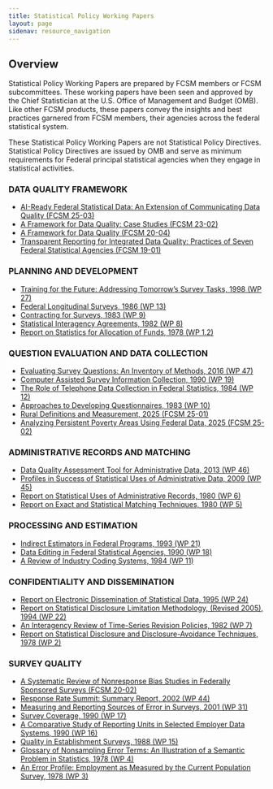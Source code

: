 ```yaml
---
title: Statistical Policy Working Papers
layout: page
sidenav: resource_navigation
---
```


<h2 class="page-sub-title">Overview</h2>

<p>Statistical Policy Working Papers are prepared by FCSM members or FCSM subcommittees. These working papers have been seen and approved by the Chief Statistician at the U.S. Office of Management and Budget (OMB). Like other FCSM products, these papers convey the insights and best practices garnered from FCSM members, their agencies across the federal statistical system.</p>

<p>These Statistical Policy Working Papers are not Statistical Policy Directives. Statistical Policy Directives are issued by OMB and serve as minimum requirements for Federal principal statistical agencies when they engage in statistical activities.</p>

<h3 class="page-sub-heading">DATA QUALITY FRAMEWORK</h3>
<ul>
<li><a href="{{ site.baseurl }}/assets/files/docs/FCSM.25.03_AI-Ready-Extension-Data-Quality.pdf" target="_blank">AI-Ready Federal Statistical Data: An Extension of Communicating Data Quality (FCSM 25-03)</a></li>
<li><a href="{{ site.baseurl }}/assets/files/docs/FCSM.23.02_DQ_case_studies_FINAL.pdf" target="_blank">A Framework for Data Quality: Case Studies (FCSM 23-02)</a></li>
<li><a href="{{site.baseurl}}/assets/files/docs/FCSM.20.04_A_Framework_for_Data_Quality.pdf" target="_blank">A Framework for Data Quality (FCSM 20-04)</a></li>
<li><a href="{{site.baseurl}}/assets/files/docs/Transparent_Reporting_FCSM_19_01_092719.pdf" target="_blank">Transparent Reporting for Integrated Data Quality: Practices of Seven Federal Statistical Agencies (FCSM 19-01)</a></li>
</ul>

<h3 class="page-sub-heading">PLANNING AND DEVELOPMENT</h3>
<ul>
<li><a href="{{site.baseurl}}/assets/files/docs/spwp27.pdf" target="_blank">Training for the Future: Addressing Tomorrow’s Survey Tasks, 1998 (WP 27)</a></li>
<li><a href="{{site.baseurl}}/assets/files/docs/spwp13.pdf" target="_blank">Federal Longitudinal Surveys, 1986 (WP 13)</a></li>
<li><a href="{{site.baseurl}}/assets/files/docs/spwp9.pdf" target="_blank">Contracting for Surveys, 1983 (WP 9)</a></li>
<li><a href="{{site.baseurl}}/assets/files/docs/spwp8.pdf" target="_blank">Statistical Interagency Agreements, 1982 (WP 8)</a></li>
<li><a href="{{site.baseurl}}/assets/files/docs/spwp1.pdf" target="_blank">Report on Statistics for Allocation of Funds, 1978 (WP 1.2)</a></li>
</ul>

<h3 class="page-sub-heading">QUESTION EVALUATION AND DATA COLLECTION</h3>
<ul>
<!-- <li><a href="{{site.baseurl}}/assets/files/docs/FCSM_SOGI_Terminology_FY20_Report_FINAL.pdf" target="_blank">Updates on Terminology of Sexual Orientation and Gender Identity Survey Measures (FCSM 20-03)</a></li> -->
<li><a href="{{site.baseurl}}/assets/files/docs/spwp47.pdf" target="_blank">Evaluating Survey Questions: An Inventory of Methods, 2016 (WP 47)</a></li>
<li><a href="{{site.baseurl}}/assets/files/docs/spwp19.pdf" target="_blank">Computer Assisted Survey Information Collection, 1990 (WP 19)</a></li>
<li><a href="{{site.baseurl}}/assets/files/docs/spwp12.pdf" target="_blank">The Role of Telephone Data Collection in Federal Statistics, 1984 (WP 12)</a></li>
<li><a href="{{site.baseurl}}/assets/files/docs/spwp10.pdf" target="_blank">Approaches to Developing Questionnaires, 1983 (WP 10)</a></li>
<li><a href="{{site.baseurl}}/assets/files/docs/Rural Definitions and Measurement FCSM 25-01 March 19 2025.pdf" target="_blank">Rural Definitions and Measurement, 2025 (FCSM 25-01)</a></li>
<li><a href="{{site.baseurl}}/assets/files/docs/Analyzing Persistent Poverty Areas Using Federal Data FCSM 25-02 March 19 2025.pdf" target="_blank">Analyzing Persistent Poverty Areas Using Federal Data, 2025 (FCSM 25-02)</a></li>
</ul>

<h3 class="page-sub-heading">ADMINISTRATIVE RECORDS AND MATCHING</h3>
<ul>
<li><a href="{{site.baseurl}}/assets/files/docs/DataQualityAssessmentTool.pdf" target="_blank">Data Quality Assessment Tool for Administrative Data, 2013 (WP 46)</a></li>
<li><a href="{{site.baseurl}}/assets/files/docs/StatisticalUsesofARData.pdf" target="_blank">Profiles in Success of Statistical Uses of Administrative Data, 2009 (WP 45)</a></li>
<li><a href="{{site.baseurl}}/assets/files/docs/spwp6.pdf" target="_blank">Report on Statistical Uses of Administrative Records, 1980 (WP 6)</a></li>
<li><a href="{{site.baseurl}}/assets/files/docs/spwp5.pdf" target="_blank">Report on Exact and Statistical Matching Techniques, 1980 (WP 5)</a></li>
</ul>

<h3 class="page-sub-heading">PROCESSING AND ESTIMATION</h3>
<ul>
<li><a href="{{site.baseurl}}/assets/files/docs/spwp21.pdf" target="_blank">Indirect Estimators in Federal Programs, 1993 (WP 21)</a></li>
<li><a href="{{site.baseurl}}/assets/files/docs/spwp18.pdf" target="_blank">Data Editing in Federal Statistical Agencies, 1990 (WP 18)</a></li>
<li><a href="{{site.baseurl}}/assets/files/docs/spwp11.pdf" target="_blank">A Review of Industry Coding Systems, 1984 (WP 11)</a></li>
</ul>

<h3 class="page-sub-heading">CONFIDENTIALITY AND DISSEMINATION</h3>
<ul>
<li><a href="{{site.baseurl}}/assets/files/docs/spwp24.pdf" target="_blank">Report on Electronic Dissemination of Statistical Data, 1995 (WP 24)</a></li>
<li><a href="{{site.baseurl}}/assets/files/docs/spwp22WithFrontNote.pdf" target="_blank">Report on Statistical Disclosure Limitation Methodology, (Revised 2005), 1994 (WP 22)</a></li>
<li><a href="{{site.baseurl}}/assets/files/docs/spwp7.pdf" target="_blank">An Interagency Review of Time-Series Revision Policies, 1982 (WP 7)</a></li>
<li><a href="{{site.baseurl}}/assets/files/docs/spwp2.pdf" target="_blank">Report on Statistical Disclosure and Disclosure-Avoidance Techniques, 1978 (WP 2)</a></li>
</ul>

<h3 class="page-sub-heading">SURVEY QUALITY</h3>
<ul>
<li><a href="{{site.baseurl}}/assets/files/docs/A_Systematic_Review_of_Nonresponse_Bias_Studies_Federally_Sponsored_SurveysFCSM_20_02_032920.pdf" target="_blank">A Systematic Review of Nonresponse Bias Studies in Federally Sponsored Surveys (FCSM 20-02)</a></li>
<li><a href="{{site.baseurl}}/assets/files/docs/summitreportfinal.pdf" target="_blank">Response Rate Summit: Summary Report, 2002 (WP 44)</a></li>
<li><a href="{{site.baseurl}}/assets/files/docs/spwp31.pdf" target="_blank">Measuring and Reporting Sources of Error in Surveys, 2001 (WP 31)</a></li>
<li><a href="{{site.baseurl}}/assets/files/docs/spwp17.pdf" target="_blank">Survey Coverage, 1990 (WP 17)</a></li>
<li><a href="{{site.baseurl}}/assets/files/docs/spwp16.pdf" target="_blank">A Comparative Study of Reporting Units in Selected Employer Data Systems, 1990 (WP 16)</a></li>
<li><a href="{{site.baseurl}}/assets/files/docs/spwp15.pdf" target="_blank">Quality in Establishment Surveys, 1988 (WP 15)</a></li>
<li><a href="{{site.baseurl}}/assets/files/docs/spwp4.pdf" target="_blank">Glossary of Nonsampling Error Terms: An Illustration of a Semantic Problem in Statistics, 1978 (WP 4)</a></li>
<li><a href="{{site.baseurl}}/assets/files/docs/spwp3.pdf" target="_blank">An Error Profile: Employment as Measured by the Current Population Survey, 1978 (WP 3)</a></li>
</ul>
